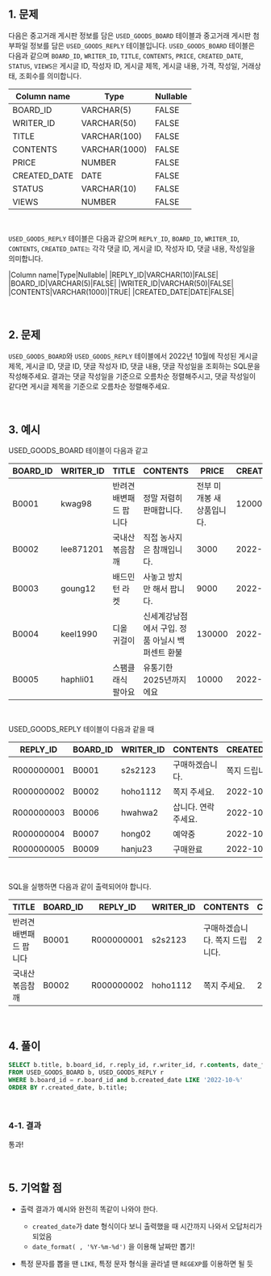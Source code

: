 ## 1. 문제

다음은 중고거래 게시판 정보를 담은 `USED_GOODS_BOARD` 테이블과 중고거래 게시판 첨부파일 정보를 담은 `USED_GOODS_REPLY` 테이블입니다. `USED_GOODS_BOARD` 테이블은 다음과 같으며 `BOARD_ID`, `WRITER_ID`, `TITLE`, `CONTENTS`, `PRICE`, `CREATED_DATE`, `STATUS`, `VIEWS은` 게시글 ID, 작성자 ID, 게시글 제목, 게시글 내용, 가격, 작성일, 거래상태, 조회수를 의미합니다.

|Column name|Type|Nullable|
|---|---|---|
|BOARD_ID|VARCHAR(5)|FALSE|
|WRITER_ID|VARCHAR(50)|FALSE|
|TITLE|VARCHAR(100)|FALSE|
|CONTENTS|VARCHAR(1000)|FALSE|
|PRICE|NUMBER|FALSE|
|CREATED_DATE|DATE|FALSE|
|STATUS|VARCHAR(10)|FALSE|
|VIEWS|NUMBER|FALSE|

<br>

`USED_GOODS_REPLY` 테이블은 다음과 같으며 `REPLY_ID`, `BOARD_ID`, `WRITER_ID`, `CONTENTS`, `CREATED_DATE는` 각각 댓글 ID, 게시글 ID, 작성자 ID, 댓글 내용, 작성일을 의미합니다.

|Column name|Type|Nullable|
|REPLY_ID|VARCHAR(10)|FALSE|
|BOARD_ID|VARCHAR(5)|FALSE|
|WRITER_ID|VARCHAR(50)|FALSE|
|CONTENTS|VARCHAR(1000)|TRUE|
|CREATED_DATE|DATE|FALSE|

<br>

## 2. 문제

`USED_GOODS_BOARD`와 `USED_GOODS_REPLY` 테이블에서 2022년 10월에 작성된 게시글 제목, 게시글 ID, 댓글 ID, 댓글 작성자 ID, 댓글 내용, 댓글 작성일을 조회하는 SQL문을 작성해주세요. 결과는 댓글 작성일을 기준으로 오름차순 정렬해주시고, 댓글 작성일이 같다면 게시글 제목을 기준으로 오름차순 정렬해주세요.

<br>

## 3. 예시

USED_GOODS_BOARD 테이블이 다음과 같고

|BOARD_ID|WRITER_ID|TITLE|CONTENTS|PRICE|CREATED_DATE|STATUS|VIEWS|
|---|---|---|---|---|---|---|---|
|B0001|kwag98|반려견 배변패드 팝니다|정말 저렴히 판매합니다.|전부 미개봉 새상품입니다.|12000|2022-10-01	|DONE|250|
|B0002|lee871201|국내산 볶음참깨|직접 농사지은 참깨입니다.|3000|2022-10-02|DONE|121|
|B0003|goung12|배드민턴 라켓|사놓고 방치만 해서 팝니다.|9000|2022-10-02|SALE|212|
|B0004|keel1990|디올 귀걸이|신세계강남점에서 구입. 정품 아닐시 백퍼센트 환불|130000|2022-10-02|SALE	|199|
|B0005|haphli01|스팸클래식 팔아요|유통기한 2025년까지에요|10000|2022-10-02|SALE|121|

<br>

USED_GOODS_REPLY 테이블이 다음과 같을 때

|REPLY_ID|BOARD_ID|WRITER_ID|CONTENTS|CREATED_DATE|
|---|---|---|---|---|
|R000000001|B0001|s2s2123|구매하겠습니다.|쪽지 드립니다.|2022-10-02|
|R000000002|B0002|hoho1112|쪽지 주세요.|2022-10-03|
|R000000003|B0006|hwahwa2|삽니다. 연락주세요.|2022-10-03|
|R000000004|B0007|hong02|예약중|2022-10-06|
|R000000005|B0009|hanju23|구매완료|2022-10-07|

<br>

SQL을 실행하면 다음과 같이 출력되어야 합니다.

|TITLE|BOARD_ID|REPLY_ID|WRITER_ID|CONTENTS|CREATED_DATE|
|---|---|---|---|---|---|
|반려견 배변패드 팝니다|B0001|R000000001|s2s2123|구매하겠습니다. 쪽지 드립니다.|2022-10-02|
|국내산 볶음참깨|B0002|R000000002|hoho1112|쪽지 주세요.|2022-10-03|

<br>


## 4. 풀이

```sql
SELECT b.title, b.board_id, r.reply_id, r.writer_id, r.contents, date_format(r.created_date, '%Y-%m-%d')
FROM USED_GOODS_BOARD b, USED_GOODS_REPLY r
WHERE b.board_id = r.board_id and b.created_date LIKE '2022-10-%'
ORDER BY r.created_date, b.title;
```

<br>

### 4-1. 결과

통과!

<br>

## 5. 기억할 점

- 출력 결과가 예시와 완전히 똑같이 나와야 한다.
    - `created_date`가 date 형식이다 보니 출력했을 때 시간까지 나와서 오답처리가 되었음
    - `date_format( , '%Y-%m-%d')` 을 이용해 날짜만 뽑기!

- 특정 문자를 뽑을 땐 `LIKE`, 특정 문자 형식을 골라낼 땐 `REGEXP`를 이용하면 될 듯